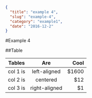 ```json
{
  "title": "example 4",
  "slug": "example-4",
  "category": "example1",
  "date": "2016-12-2"
}
```

#Example 4

##Table

| Tables   |      Are      |  Cool |
|----------|:-------------:|------:|
| col 1 is |  left-aligned | $1600 |
| col 2 is |    centered   |   $12 |
| col 3 is | right-aligned |    $1 |